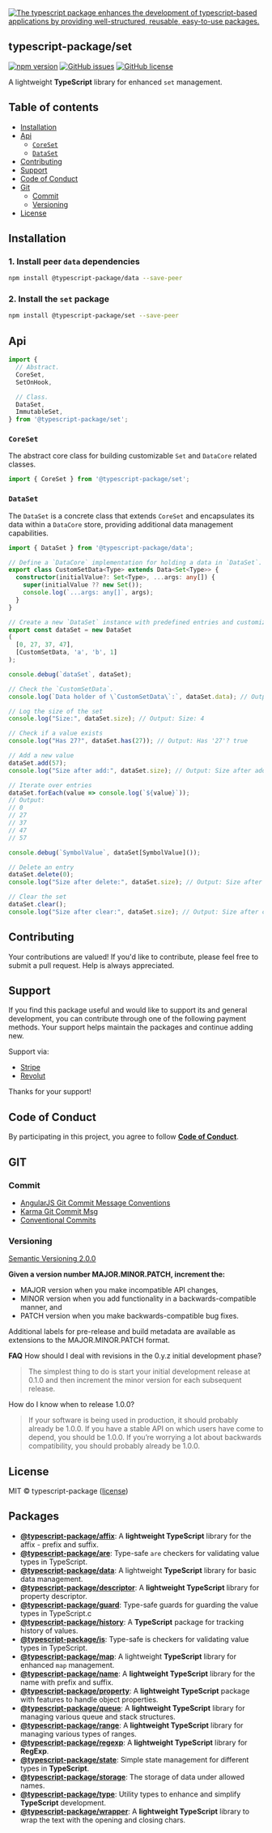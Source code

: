 
<a href="https://www.typescriptlang.org/">
  <img
    src="https://avatars.githubusercontent.com/u/189666396?s=150&u=9d55b1eb4ce258974ead76bf07ccf49ef0eb0ea7&v=4"
    title="The typescript package enhances the development of typescript-based applications by providing well-structured, reusable, easy-to-use packages."
  />
</a>

## typescript-package/set

<!-- npm badge -->
[![npm version][typescript-package-npm-badge-svg]][typescript-package-npm-badge]
[![GitHub issues][typescript-package-badge-issues]][typescript-package-issues]
[![GitHub license][typescript-package-badge-license]][typescript-package-license]

A lightweight **TypeScript** library for enhanced `set` management.

## Table of contents

- [Installation](#installation)
- [Api](#api)
  - [`CoreSet`](#coreset)
  - [`DataSet`](#dataset)
- [Contributing](#contributing)
- [Support](#support)
- [Code of Conduct](#code-of-conduct)
- [Git](#git)
  - [Commit](#commit)
  - [Versioning](#versioning)
- [License](#license)

## Installation

### 1. Install peer `data` dependencies

```bash
npm install @typescript-package/data --save-peer
```

### 2. Install the `set` package

```bash
npm install @typescript-package/set --save-peer
```

## Api

```typescript
import {
  // Abstract.
  CoreSet,
  SetOnHook,

  // Class.
  DataSet,
  ImmutableSet,
} from '@typescript-package/set';
```

### `CoreSet`

The abstract core class for building customizable `Set` and `DataCore` related classes.

```typescript
import { CoreSet } from '@typescript-package/set';
```

### `DataSet`

The `DataSet` is a concrete class that extends `CoreSet` and encapsulates its data within a `DataCore` store, providing additional data management capabilities.

```typescript
import { DataSet } from '@typescript-package/data';

// Define a `DataCore` implementation for holding a data in `DataSet`.
export class CustomSetData<Type> extends Data<Set<Type>> {
  constructor(initialValue?: Set<Type>, ...args: any[]) {
    super(initialValue ?? new Set());
    console.log(`...args: any[]`, args);
  }
}

// Create a new `DataSet` instance with predefined entries and customized data holder.
export const dataSet = new DataSet
(
  [0, 27, 37, 47],
  [CustomSetData, 'a', 'b', 1]
);

console.debug(`dataSet`, dataSet);

// Check the `CustomSetData`.
console.log(`Data holder of \`CustomSetData\`:`, dataSet.data); // Output: CustomSetData {#locked: false, #value: Value}

// Log the size of the set
console.log("Size:", dataSet.size); // Output: Size: 4

// Check if a value exists
console.log("Has 27?", dataSet.has(27)); // Output: Has '27'? true

// Add a new value
dataSet.add(57);
console.log("Size after add:", dataSet.size); // Output: Size after add: 5

// Iterate over entries
dataSet.forEach(value => console.log(`${value}`));
// Output:
// 0
// 27
// 37
// 47
// 57

console.debug(`SymbolValue`, dataSet[SymbolValue]());

// Delete an entry
dataSet.delete(0);
console.log("Size after delete:", dataSet.size); // Output: Size after delete: 4

// Clear the set
dataSet.clear();
console.log("Size after clear:", dataSet.size); // Output: Size after clear: 0
```

## Contributing

Your contributions are valued! If you'd like to contribute, please feel free to submit a pull request. Help is always appreciated.

## Support

If you find this package useful and would like to support its and general development, you can contribute through one of the following payment methods. Your support helps maintain the packages and continue adding new.

Support via:

- [Stripe](https://donate.stripe.com/dR614hfDZcJE3wAcMM)
- [Revolut](https://checkout.revolut.com/pay/048b10a3-0e10-42c8-a917-e3e9cb4c8e29)

Thanks for your support!

## Code of Conduct

By participating in this project, you agree to follow **[Code of Conduct](https://www.contributor-covenant.org/version/2/1/code_of_conduct/)**.

## GIT

### Commit

- [AngularJS Git Commit Message Conventions][git-commit-angular]
- [Karma Git Commit Msg][git-commit-karma]
- [Conventional Commits][git-commit-conventional]

### Versioning

[Semantic Versioning 2.0.0][git-semver]

**Given a version number MAJOR.MINOR.PATCH, increment the:**

- MAJOR version when you make incompatible API changes,
- MINOR version when you add functionality in a backwards-compatible manner, and
- PATCH version when you make backwards-compatible bug fixes.

Additional labels for pre-release and build metadata are available as extensions to the MAJOR.MINOR.PATCH format.

**FAQ**
How should I deal with revisions in the 0.y.z initial development phase?

> The simplest thing to do is start your initial development release at 0.1.0 and then increment the minor version for each subsequent release.

How do I know when to release 1.0.0?

> If your software is being used in production, it should probably already be 1.0.0. If you have a stable API on which users have come to depend, you should be 1.0.0. If you’re worrying a lot about backwards compatibility, you should probably already be 1.0.0.

## License

MIT © typescript-package ([license][typescript-package-license])

## Packages

- **[@typescript-package/affix](https://github.com/typescript-package/affix)**: A **lightweight TypeScript** library for the affix - prefix and suffix.
- **[@typescript-package/are](https://github.com/typescript-package/are)**: Type-safe `are` checkers for validating value types in TypeScript.
- **[@typescript-package/data](https://github.com/typescript-package/data)**: A lightweight **TypeScript** library for basic data management.
- **[@typescript-package/descriptor](https://github.com/typescript-package/descriptor)**: A **lightweight TypeScript** library for property descriptor.
- **[@typescript-package/guard](https://github.com/typescript-package/guard)**: Type-safe guards for guarding the value types in TypeScript.c
- **[@typescript-package/history](https://github.com/typescript-package/history)**: A **TypeScript** package for tracking history of values.
- **[@typescript-package/is](https://github.com/typescript-package/is)**: Type-safe is checkers for validating value types in TypeScript.
- **[@typescript-package/map](https://github.com/typescript-package/map)**: A lightweight **TypeScript** library for enhanced `map` management.
- **[@typescript-package/name](https://github.com/typescript-package/name)**: A **lightweight TypeScript** library for the name with prefix and suffix.
- **[@typescript-package/property](https://github.com/typescript-package/property)**: A **lightweight TypeScript** package with features to handle object properties.
- **[@typescript-package/queue](https://github.com/typescript-package/queue)**: A **lightweight TypeScript** library for managing various queue and stack structures.
- **[@typescript-package/range](https://github.com/typescript-package/range)**: A **lightweight TypeScript** library for managing various types of ranges.
- **[@typescript-package/regexp](https://github.com/typescript-package/regexp)**: A **lightweight TypeScript** library for **RegExp**.
- **[@typescript-package/state](https://github.com/typescript-package/state)**: Simple state management for different types in **TypeScript**.
- **[@typescript-package/storage](https://github.com/typescript-package/storage)**: The storage of data under allowed names.
- **[@typescript-package/type](https://github.com/typescript-package/type)**: Utility types to enhance and simplify **TypeScript** development.
- **[@typescript-package/wrapper](https://github.com/typescript-package/wrapper)**: A **lightweight TypeScript** library to wrap the text with the opening and closing chars.

<!-- This package: typescript-package  -->
  <!-- GitHub: badges -->
  [typescript-package-badge-issues]: https://img.shields.io/github/issues/typescript-package/data
  [isscript-package-badge-forks]: https://img.shields.io/github/forks/typescript-package/data
  [typescript-package-badge-stars]: https://img.shields.io/github/stars/typescript-package/data
  [typescript-package-badge-license]: https://img.shields.io/github/license/typescript-package/data
  <!-- GitHub: badges links -->
  [typescript-package-issues]: https://github.com/typescript-package/data/issues
  [typescript-package-forks]: https://github.com/typescript-package/data/network
  [typescript-package-license]: https://github.com/typescript-package/data/blob/master/LICENSE
  [typescript-package-stars]: https://github.com/typescript-package/data/stargazers
<!-- This package -->

<!-- Package: typescript-package -->
  <!-- npm -->
  [typescript-package-npm-badge-svg]: https://badge.fury.io/js/@typescript-package%2Fdata.svg
  [typescript-package-npm-badge]: https://badge.fury.io/js/@typescript-package%2Fdata

<!-- GIT -->
[git-semver]: http://semver.org/

<!-- GIT: commit -->
[git-commit-angular]: https://gist.github.com/stephenparish/9941e89d80e2bc58a153
[git-commit-karma]: http://karma-runner.github.io/0.10/dev/git-commit-msg.html
[git-commit-conventional]: https://www.conventionalcommits.org/en/v1.0.0/

